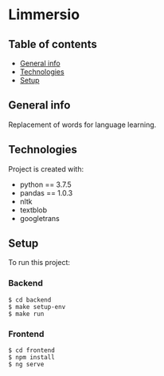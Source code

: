 # Limmersio

## Table of contents
* [General info](#general-info)
* [Technologies](#technologies)
* [Setup](#setup)

## General info
Replacement of words for language learning.
	
## Technologies
Project is created with:
* python == 3.7.5
* pandas == 1.0.3
* nltk
* textblob
* googletrans
	
## Setup
To run this project:

### Backend

```
$ cd backend
$ make setup-env
$ make run
```

### Frontend

```
$ cd frontend
$ npm install
$ ng serve
```